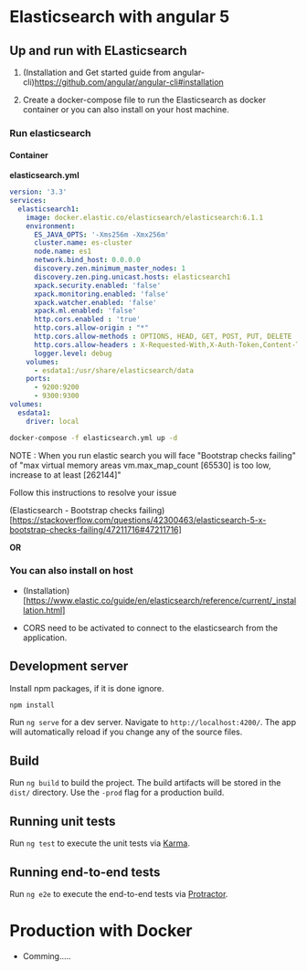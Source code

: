 # Elasticsearch with angular 5

## Up and run with ELasticsearch

1. (Installation and Get started guide from angular-cli)https://github.com/angular/angular-cli#installation

2. Create a docker-compose file to run the Elasticsearch as docker container or you can also install on your host machine.

### Run elasticsearch

#### Container

**elasticsearch.yml**

```yml
version: '3.3'
services:
  elasticsearch1:
    image: docker.elastic.co/elasticsearch/elasticsearch:6.1.1
    environment:
      ES_JAVA_OPTS: '-Xms256m -Xmx256m'
      cluster.name: es-cluster
      node.name: es1
      network.bind_host: 0.0.0.0
      discovery.zen.minimum_master_nodes: 1
      discovery.zen.ping.unicast.hosts: elasticsearch1
      xpack.security.enabled: 'false'
      xpack.monitoring.enabled: 'false'
      xpack.watcher.enabled: 'false'
      xpack.ml.enabled: 'false'
      http.cors.enabled : 'true'
      http.cors.allow-origin : "*"
      http.cors.allow-methods : OPTIONS, HEAD, GET, POST, PUT, DELETE
      http.cors.allow-headers : X-Requested-With,X-Auth-Token,Content-Type, Content-Length
      logger.level: debug
    volumes:
      - esdata1:/usr/share/elasticsearch/data
    ports:
      - 9200:9200
      - 9300:9300
volumes:
  esdata1:
    driver: local

```

```bash
docker-compose -f elasticsearch.yml up -d
```

NOTE : When you run elastic search you will face "Bootstrap checks failing" of "max virtual memory areas vm.max_map_count [65530] is too low, increase to at least [262144]"

Follow this instructions to resolve your issue 

(Elasticsearch - Bootstrap checks failing)[https://stackoverflow.com/questions/42300463/elasticsearch-5-x-bootstrap-checks-failing/47211716#47211716]

**OR**

### You can also install on host

- (Installation)[https://www.elastic.co/guide/en/elasticsearch/reference/current/_installation.html]

- CORS need to be activated to connect to the elasticsearch from the application.

## Development server

Install npm packages, if it is done ignore.

```bash
npm install
```

Run `ng serve` for a dev server. Navigate to `http://localhost:4200/`. The app will automatically reload if you change any of the source files.

## Build

Run `ng build` to build the project. The build artifacts will be stored in the `dist/` directory. Use the `-prod` flag for a production build.

## Running unit tests

Run `ng test` to execute the unit tests via [Karma](https://karma-runner.github.io).

## Running end-to-end tests

Run `ng e2e` to execute the end-to-end tests via [Protractor](http://www.protractortest.org/).

# Production with Docker

- Comming.....